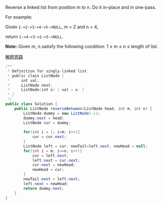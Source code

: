Reverse a linked list from position m to n. Do it in-place and in one-pass.

For example:

Given `1->2->3->4->5->NULL`, m = 2 and n = 4,

return `1->4->3->2->5->NULL`.


**Note:**
Given m, n satisfy the following condition:
1 ≤ m ≤ n ≤ length of list.

[解题思路](http://www.cnblogs.com/grandyang/p/4306611.html)

```java
/**
 * Definition for singly-linked list.
 * public class ListNode {
 *     int val;
 *     ListNode next;
 *     ListNode(int x) { val = x; }
 * }
 */
public class Solution {
    public ListNode reverseBetween(ListNode head, int m, int n) {
        ListNode dummy = new ListNode(-1);
        dummy.next = head;
        ListNode cur = dummy;
        
        for(int i = 1; i<m; i++){
            cur = cur.next;
        }
        ListNode left = cur, newTail=left.next, newHead = null;
        for(int i = m; i<=n; i++){
            cur = left.next;
            left.next = cur.next;
            cur.next = newHead;
            newHead = cur;
        }
        newTail.next = left.next;
        left.next = newHead;
        return dummy.next;
    }
}
```

